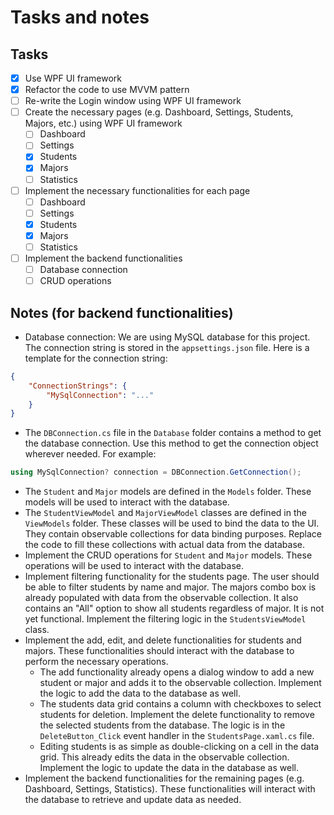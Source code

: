# Tasks and notes

## Tasks
- [x] Use WPF UI framework
- [x] Refactor the code to use MVVM pattern
- [ ] Re-write the Login window using WPF UI framework
- [ ] Create the necessary pages (e.g. Dashboard, Settings, Students, Majors, etc.) using WPF UI framework
	- [ ] Dashboard
	- [ ] Settings
	- [x] Students
	- [x] Majors
	- [ ] Statistics
- [ ] Implement the necessary functionalities for each page
	- [ ] Dashboard
	- [ ] Settings
	- [x] Students
	- [x] Majors
	- [ ] Statistics
- [ ] Implement the backend functionalities
	- [ ] Database connection
	- [ ] CRUD operations

## Notes (for backend functionalities)
- Database connection: We are using MySQL database for this project. The connection string is stored in the `appsettings.json` file. Here is a template for the connection string:
```json
{
    "ConnectionStrings": {
        "MySqlConnection": "..."
    }
}
```
- The `DBConnection.cs` file in the `Database` folder contains a method to get the database connection. Use this method to get the connection object wherever needed. For example:
```csharp
using MySqlConnection? connection = DBConnection.GetConnection();
``` 
- The `Student` and `Major` models are defined in the `Models` folder. These models will be used to interact with the database.
- The `StudentViewModel` and `MajorViewModel` classes are defined in the `ViewModels` folder. These classes will be used to bind the data to the UI. They contain observable collections for data binding purposes. Replace the code to fill these collections with actual data from the database.
- Implement the CRUD operations for `Student` and `Major` models. These operations will be used to interact with the database.
- Implement filtering functionality for the students page. The user should be able to filter students by name and major. The majors combo box is already populated with data from the observable collection. It also contains an "All" option to show all students regardless of major. It is not yet functional. Implement the filtering logic in the `StudentsViewModel` class.
- Implement the add, edit, and delete functionalities for students and majors. These functionalities should interact with the database to perform the necessary operations.
	- The add functionality already opens a dialog window to add a new student or major and adds it to the observable collection. Implement the logic to add the data to the database as well.
	- The students data grid contains a column with checkboxes to select students for deletion. Implement the delete functionality to remove the selected students from the database. The logic is in the `DeleteButton_Click` event handler in the `StudentsPage.xaml.cs` file.
	- Editing students is as simple as double-clicking on a cell in the data grid. This already edits the data in the observable collection. Implement the logic to update the data in the database as well.
- Implement the backend functionalities for the remaining pages (e.g. Dashboard, Settings, Statistics). These functionalities will interact with the database to retrieve and update data as needed.
